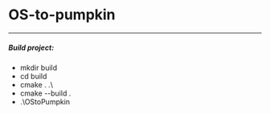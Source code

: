 # OS-to-pumpkin
---------------------
##### Build project:
- mkdir build
- cd build
- cmake . .\
- cmake --build .
- .\OStoPumpkin